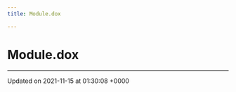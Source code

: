 ```yaml
---
title: Module.dox

---
```


# Module.dox








-------------------------------

Updated on 2021-11-15 at 01:30:08 +0000
